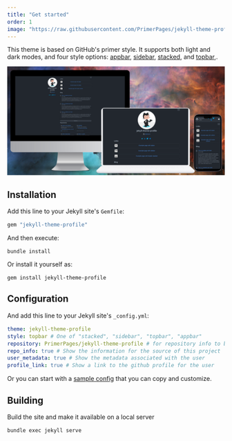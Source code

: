 ```yaml
---
title: "Get started"
order: 1
image: "https://raw.githubusercontent.com/PrimerPages/jekyll-theme-profile/main/screenshot.png"
---
```


This theme is based on GitHub's primer style. It supports both light and dark modes, and four style options: [appbar](../appbar.md), [sidebar](../sidebar.md), [stacked](../stacked.md), and [topbar](../topbar.md),.

![jekyll-theme-profile](https://raw.githubusercontent.com/PrimerPages/jekyll-theme-profile/main/screenshot.png)

## Installation

Add this line to your Jekyll site's `Gemfile`:

```ruby
gem "jekyll-theme-profile"
```

And then execute:

```shell
bundle install
```

Or install it yourself as:

```shell
gem install jekyll-theme-profile
```

## Configuration

And add this line to your Jekyll site's `_config.yml`:

```yaml
theme: jekyll-theme-profile
style: topbar # One of "stacked", "sidebar", "topbar", "appbar"
repository: PrimerPages/jekyll-theme-profile # for repository info to be included
repo_info: true # Show the information for the source of this project
user_metadata: true # Show the metadata associated with the user
profile_link: true # Show a link to the github profile for the user
```

Or you can start with a [sample config](https://github.com/PrimerPages/jekyll-theme-profile/blob/main/demo/_config.yml) that you can copy and customize.

## Building

Build the site and make it available on a local server

```shell
bundle exec jekyll serve
```
